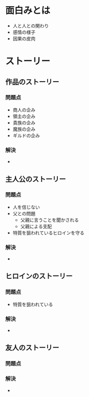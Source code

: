 # 面白みとは
* 人と人との関わり
* 感情の様子
* 因果の皮肉

# ストーリー
## 作品のストーリー
### 問題点
* 商人の企み
* 領主の企み
* 貴族の企み
* 魔族の企み
* ギルドの企み

### 解決
* 


## 主人公のストーリー
### 問題点
* 人を信じない
* 父との問題
	* 父親に言うことを聞かされる
	* 父親による支配
* 特質を狙われているヒロインを守る

### 解決
* 


## ヒロインのストーリー
### 問題点
* 特質を狙われている

### 解決
* 


## 友人のストーリー
### 問題点


### 解決
* 

